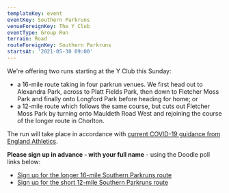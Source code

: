 ```yaml
---
templateKey: event
eventKey: Southern Parkruns
venueForeignKey: The Y Club
eventType: Group Run
terrain: Road
routeForeignKey: Southern Parkruns
startsAt: '2021-05-30 09:00'
---
```

We're offering two runs starting at the Y Club this Sunday:

* a 16-mile route taking in four parkrun venues. We first head out to Alexandra Park, across to Platt Fields Park, 
  then down to Fletcher Moss Park and finally onto Longford Park before heading for home; or
* a 12-mile route which follows the same course, but cuts out Fletcher Moss Park by turning onto Mauldeth Road West and
  rejoining the course of the longer route in Chorlton.

The run will take place in accordance with [current COVID-19
guidance from England Athletics](/about/coronavirus-group-running-guidance/).

**Please sign up in advance - with your full name** - using the
Doodle poll links below:

* [Sign up for the longer 16-mile Southern Parkruns route](https://doodle.com/poll/gwu9pvc9wvxvr2zu)
* [Sign up for the short 12-mile Southern Parkruns route](https://doodle.com/poll/59qd9smqv2cviufw)
